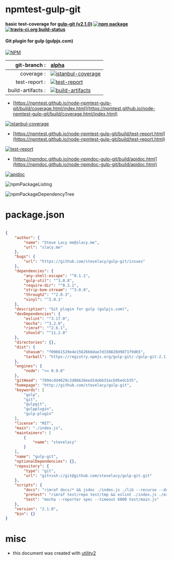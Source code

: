 # npmtest-gulp-git

#### basic test-coverage for  [gulp-git (v2.1.0)](http://github.com/stevelacy/gulp-git)  [![npm package](https://img.shields.io/npm/v/npmtest-gulp-git.svg?style=flat-square)](https://www.npmjs.org/package/npmtest-gulp-git) [![travis-ci.org build-status](https://api.travis-ci.org/npmtest/node-npmtest-gulp-git.svg)](https://travis-ci.org/npmtest/node-npmtest-gulp-git)

#### Git plugin for gulp (gulpjs.com)

[![NPM](https://nodei.co/npm/gulp-git.png?downloads=true&downloadRank=true&stars=true)](https://www.npmjs.com/package/gulp-git)

| git-branch : | [alpha](https://github.com/npmtest/node-npmtest-gulp-git/tree/alpha)|
|--:|:--|
| coverage : | [![istanbul-coverage](https://npmtest.github.io/node-npmtest-gulp-git/build/coverage.badge.svg)](https://npmtest.github.io/node-npmtest-gulp-git/build/coverage.html/index.html)|
| test-report : | [![test-report](https://npmtest.github.io/node-npmtest-gulp-git/build/test-report.badge.svg)](https://npmtest.github.io/node-npmtest-gulp-git/build/test-report.html)|
| build-artifacts : | [![build-artifacts](https://npmtest.github.io/node-npmtest-gulp-git/glyphicons_144_folder_open.png)](https://github.com/npmtest/node-npmtest-gulp-git/tree/gh-pages/build)|

- [https://npmtest.github.io/node-npmtest-gulp-git/build/coverage.html/index.html](https://npmtest.github.io/node-npmtest-gulp-git/build/coverage.html/index.html)

[![istanbul-coverage](https://npmtest.github.io/node-npmtest-gulp-git/build/screenCapture.buildCi.browser.%252Ftmp%252Fbuild%252Fcoverage.lib.html.png)](https://npmtest.github.io/node-npmtest-gulp-git/build/coverage.html/index.html)

- [https://npmtest.github.io/node-npmtest-gulp-git/build/test-report.html](https://npmtest.github.io/node-npmtest-gulp-git/build/test-report.html)

[![test-report](https://npmtest.github.io/node-npmtest-gulp-git/build/screenCapture.buildCi.browser.%252Ftmp%252Fbuild%252Ftest-report.html.png)](https://npmtest.github.io/node-npmtest-gulp-git/build/test-report.html)

- [https://npmdoc.github.io/node-npmdoc-gulp-git/build/apidoc.html](https://npmdoc.github.io/node-npmdoc-gulp-git/build/apidoc.html)

[![apidoc](https://npmdoc.github.io/node-npmdoc-gulp-git/build/screenCapture.buildCi.browser.%252Ftmp%252Fbuild%252Fapidoc.html.png)](https://npmdoc.github.io/node-npmdoc-gulp-git/build/apidoc.html)

![npmPackageListing](https://npmtest.github.io/node-npmtest-gulp-git/build/screenCapture.npmPackageListing.svg)

![npmPackageDependencyTree](https://npmtest.github.io/node-npmtest-gulp-git/build/screenCapture.npmPackageDependencyTree.svg)



# package.json

```json

{
    "author": {
        "name": "Steve Lacy me@slacy.me",
        "url": "slacy.me"
    },
    "bugs": {
        "url": "https://github.com/stevelacy/gulp-git/issues"
    },
    "dependencies": {
        "any-shell-escape": "^0.1.1",
        "gulp-util": "^3.0.8",
        "require-dir": "^0.3.1",
        "strip-bom-stream": "^3.0.0",
        "through2": "^2.0.3",
        "vinyl": "^2.0.1"
    },
    "description": "Git plugin for gulp (gulpjs.com)",
    "devDependencies": {
        "eslint": "^3.17.0",
        "mocha": "^3.2.0",
        "rimraf": "^2.6.1",
        "should": "^11.2.0"
    },
    "directories": {},
    "dist": {
        "shasum": "f09661529e4e15626b6dae7d330820d9871f9d65",
        "tarball": "https://registry.npmjs.org/gulp-git/-/gulp-git-2.1.0.tgz"
    },
    "engines": {
        "node": ">= 0.9.0"
    },
    "gitHead": "7894cdd4629c2d86626eed14ebb31ecb95edcb35",
    "homepage": "http://github.com/stevelacy/gulp-git",
    "keywords": [
        "gulp",
        "git",
        "gulpgit",
        "gulpplugin",
        "gulp-plugin"
    ],
    "license": "MIT",
    "main": "./index.js",
    "maintainers": [
        {
            "name": "stevelacy"
        }
    ],
    "name": "gulp-git",
    "optionalDependencies": {},
    "repository": {
        "type": "git",
        "url": "git+ssh://git@github.com/stevelacy/gulp-git.git"
    },
    "scripts": {
        "docs": "rimraf docs/* && jsdoc ./index.js ./lib --recurse --destination ./docs",
        "pretest": "rimraf test/repo test/tmp && eslint ./index.js ./examples/ ./lib/ ./test/",
        "test": "mocha --reporter spec --timeout 6000 test/main.js"
    },
    "version": "2.1.0",
    "bin": {}
}
```



# misc
- this document was created with [utility2](https://github.com/kaizhu256/node-utility2)
